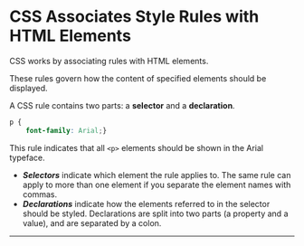 # CSS Associates Style Rules with HTML Elements

CSS works by associating rules with HTML elements.

These rules govern how the content of specified elements should be displayed.

A CSS rule contains two parts: a **selector** and a **declaration**.

```css
p { 
	font-family: Arial;}
```

This rule indicates that all `<p>` elements should be shown in the Arial typeface.
- ***Selectors*** indicate which element the rule applies to. The same rule can apply to more than one element if you separate the element names with commas.
- ***Declarations*** indicate how the elements referred to in the selector should be styled. Declarations are split into two parts (a property and a value), and are separated by a colon.

---
